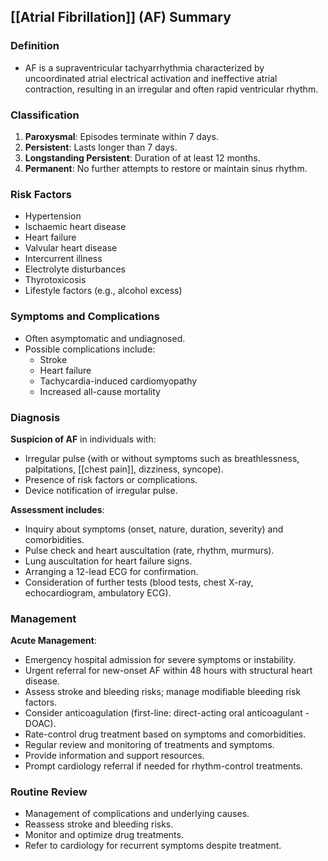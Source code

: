## [[Atrial Fibrillation]] (AF) Summary

### Definition
- AF is a supraventricular tachyarrhythmia characterized by uncoordinated atrial electrical activation and ineffective atrial contraction, resulting in an irregular and often rapid ventricular rhythm.

### Classification
1. **Paroxysmal**: Episodes terminate within 7 days.
2. **Persistent**: Lasts longer than 7 days.
3. **Longstanding Persistent**: Duration of at least 12 months.
4. **Permanent**: No further attempts to restore or maintain sinus rhythm.

### Risk Factors
- Hypertension
- Ischaemic heart disease
- Heart failure
- Valvular heart disease
- Intercurrent illness
- Electrolyte disturbances
- Thyrotoxicosis
- Lifestyle factors (e.g., alcohol excess)

### Symptoms and Complications
- Often asymptomatic and undiagnosed.
- Possible complications include:
  - Stroke
  - Heart failure
  - Tachycardia-induced cardiomyopathy
  - Increased all-cause mortality

### Diagnosis
**Suspicion of AF** in individuals with:
- Irregular pulse (with or without symptoms such as breathlessness, palpitations, [[chest pain]], dizziness, syncope).
- Presence of risk factors or complications.
- Device notification of irregular pulse.

**Assessment includes**:
- Inquiry about symptoms (onset, nature, duration, severity) and comorbidities.
- Pulse check and heart auscultation (rate, rhythm, murmurs).
- Lung auscultation for heart failure signs.
- Arranging a 12-lead ECG for confirmation.
- Consideration of further tests (blood tests, chest X-ray, echocardiogram, ambulatory ECG).

### Management
**Acute Management**:
- Emergency hospital admission for severe symptoms or instability.
- Urgent referral for new-onset AF within 48 hours with structural heart disease.
- Assess stroke and bleeding risks; manage modifiable bleeding risk factors.
- Consider anticoagulation (first-line: direct-acting oral anticoagulant - DOAC).
- Rate-control drug treatment based on symptoms and comorbidities.
- Regular review and monitoring of treatments and symptoms.
- Provide information and support resources.
- Prompt cardiology referral if needed for rhythm-control treatments.

### Routine Review
- Management of complications and underlying causes.
- Reassess stroke and bleeding risks.
- Monitor and optimize drug treatments.
- Refer to cardiology for recurrent symptoms despite treatment.